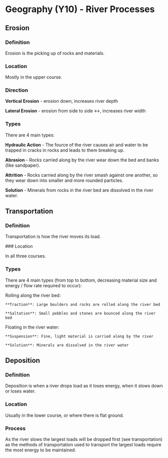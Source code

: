 # Geography (Y10) - River Processes
## Erosion
### Definition
Erosion is the picking up of rocks and materials.

### Location
Mostly in the upper course.

### Direction
**Vertical Erosion** - erosion down, increases river depth

**Lateral Erosion** - erosion from side to side <->, increases river width

### Types
There are 4 main types:

**Hydraulic Action** - The fource of the river causes air and water to be trapped in cracks in rocks and leads to them breaking up.

**Abrasion** - Rocks carried along by the river wear down the bed and banks (like sandpaper).

**Attrition** - Rocks carried along by the river smash against one another, so they wear down into smaller and more rounded particles.

**Solution** - Minerals from rocks in the river bed are dissolved in the river water.

## Transportation
### Definition
Transportation is how the river moves its load.

### Location

In all three courses.

### Types
There are 4 main types (from top to bottom, decreasing material size and energy / flow rate required to occur):

Rolling along the river bed:

	**Traction**: Large boulders and rocks are rolled along the river bed

	**Saltation**: Small pebbles and stones are bounced along the river bed

Floating in the river water:

	**Suspension**: Fine, light material is carried along by the river

	**Solution**: Minerals are dissolved in the river water

## Deposition
### Definition
Deposition is when a river drops load as it loses energy, when it slows down or loses water.

### Location
Usually in the lower course, or where there is flat ground.

### Process
As the river slows the largest loads will be dropped first (see transportation) as the methods of transportation used to transport the largest loads require the most energy to be maintained.